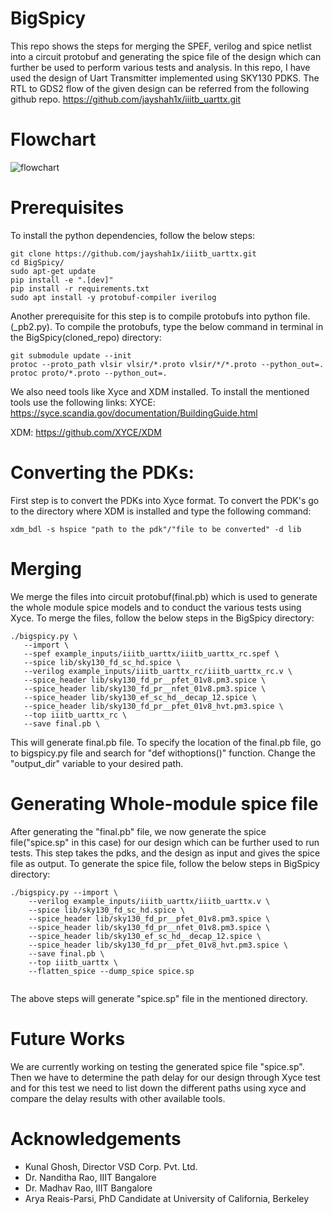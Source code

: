 # BigSpicy

This repo shows the steps for merging the SPEF, verilog and spice netlist into a circuit protobuf and generating the spice file of the design which can further be used to perform various tests and analysis.
In this repo, I have used the design of Uart Transmitter implemented using SKY130 PDKS. The RTL to GDS2 flow of the given design can be referred from the following github repo.
 https://github.com/jayshah1x/iiitb_uarttx.git
 
 # Flowchart
 
 
 ![flowchart](https://user-images.githubusercontent.com/46132046/207431170-df86674a-2be0-4ea3-80f2-ac0ed2da4154.png)

# Prerequisites

To install the python dependencies, follow the below steps:

```
git clone https://github.com/jayshah1x/iiitb_uarttx.git
cd BigSpicy/
sudo apt-get update
pip install -e ".[dev]"
pip install -r requirements.txt
sudo apt install -y protobuf-compiler iverilog
```

Another prerequisite for this step is to compile protobufs into python file.(_pb2.py).
To compile the protobufs, type the below command in terminal in the BigSpicy(cloned_repo) directory:

```
git submodule update --init  
protoc --proto_path vlsir vlsir/*.proto vlsir/*/*.proto --python_out=.
protoc proto/*.proto --python_out=.
```

We also need tools like Xyce and XDM installed.
To install the mentioned tools use the following links:
XYCE:
https://syce.scandia.gov/documentation/BuildingGuide.html

XDM:
https://github.com/XYCE/XDM


# Converting the PDKs:

First step is to convert the PDKs into Xyce format.
To convert the PDK's go to the directory where XDM is installed and type the following command:

```
xdm_bdl -s hspice "path to the pdk"/"file to be converted" -d lib
```

# Merging 

We merge the files into circuit protobuf(final.pb) which is used to generate the whole module spice models and to conduct the various tests using Xyce.
To merge the files, follow the below steps in the BigSpicy directory:

```
./bigspicy.py \
   --import \
   --spef example_inputs/iiitb_uarttx/iiitb_uarttx_rc.spef \
   --spice lib/sky130_fd_sc_hd.spice \
   --verilog example_inputs/iiitb_uarttx_rc/iiitb_uarttx_rc.v \
   --spice_header lib/sky130_fd_pr__pfet_01v8.pm3.spice \
   --spice_header lib/sky130_fd_pr__nfet_01v8.pm3.spice \
   --spice_header lib/sky130_ef_sc_hd__decap_12.spice \
   --spice_header lib/sky130_fd_pr__pfet_01v8_hvt.pm3.spice \
   --top iiitb_uarttx_rc \
   --save final.pb \
```

This will generate final.pb file.
To specify the location of the final.pb file, go to bigspicy.py file and search for "def withoptions()" function. Change the "output_dir" variable to your desired path.

# Generating Whole-module spice file

After generating the "final.pb" file, we now generate the spice file("spice.sp" in this case) for our design which can be further used to run tests.
This step takes the pdks, and the design as input and gives the spice file as output.
To generate the spice file, follow the below steps in BigSpicy directory:

```
./bigspicy.py --import \
    --verilog example_inputs/iiitb_uarttx/iiitb_uarttx.v \
    --spice lib/sky130_fd_sc_hd.spice \
    --spice_header lib/sky130_fd_pr__pfet_01v8.pm3.spice \
    --spice_header lib/sky130_fd_pr__nfet_01v8.pm3.spice \
    --spice_header lib/sky130_ef_sc_hd__decap_12.spice \
    --spice_header lib/sky130_fd_pr__pfet_01v8_hvt.pm3.spice \
    --save final.pb \
    --top iiitb_uarttx \
    --flatten_spice --dump_spice spice.sp


```

The above steps will generate "spice.sp" file in the mentioned directory.

# Future Works

We are currently working on testing the generated spice file "spice.sp".
Then we have to determine the path delay for our design through Xyce test and for this test we need to list down the different paths using xyce and compare the delay results with other available tools.


# Acknowledgements


* Kunal Ghosh, Director VSD Corp. Pvt. Ltd.
* Dr. Nanditha Rao, IIIT Bangalore
* Dr. Madhav Rao, IIIT Bangalore
* Arya Reais-Parsi, PhD Candidate at University of California, Berkeley

